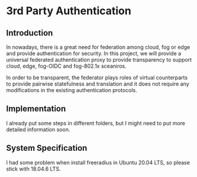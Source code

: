 <h1> 3rd Party Authentication </h1>

## Introduction

<p>In nowadays, there is a great need for federation among cloud, fog or edge and provide authentication for security.
In this project, we will provide a universal federated authentication proxy to provide transparency to support cloud, edge, fog-OIDC and fog-802.1x sceaniros.</p>
<p>In order to be transparent, the federator plays roles of virtual counterparts to provide pairwise statefulness and translation and it does not require
any modifications in the existing authentication protocols.</p>

## Implementation
I already put some steps in different folders, but I might need to put more detailed information soon.


## System Specification
I had some problem when install freeradius in Ubuntu 20.04 LTS, so please stick with 18.04.6 LTS.





